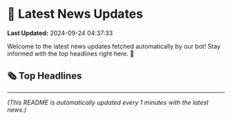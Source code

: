 # 📰 Latest News Updates
**Last Updated:** 2024-09-24 04:37:33

Welcome to the latest news updates fetched automatically by our bot! Stay informed with the top headlines right here. 🚀

## 🗞️ Top Headlines

---
*(This README is automatically updated every 1 minutes with the latest news.)*

